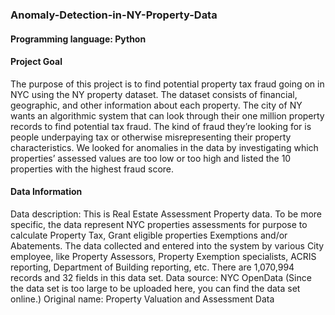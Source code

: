 ### Anomaly-Detection-in-NY-Property-Data
#### Programming language: Python
#### Project Goal
The purpose of this project is to find potential property tax fraud going on in NYC using the NY property dataset. The dataset consists of financial, geographic, and other information about each property. The city of NY wants an algorithmic system that can look through their one million property records to find potential tax fraud. The kind of fraud they’re looking for is people underpaying tax or otherwise misrepresenting their property characteristics. We looked for anomalies in the data by investigating which properties’ assessed values are too low or too high and listed the 10 properties with the highest fraud score.
#### Data Information
Data description: This is Real Estate Assessment Property data. To be more specific, the data represent NYC properties assessments for purpose to calculate Property Tax, Grant eligible properties Exemptions and/or Abatements. The data collected and entered into the system by various City employee, like Property Assessors, Property Exemption specialists, ACRIS reporting, Department of Building reporting, etc.
There are 1,070,994 records and 32 fields in this data set.
Data source: NYC OpenData (Since the data set is too large to be uploaded here, you can find the data set online.)
Original name: Property Valuation and Assessment Data
